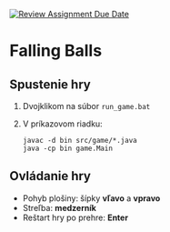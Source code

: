[![Review Assignment Due Date](https://classroom.github.com/assets/deadline-readme-button-22041afd0340ce965d47ae6ef1cefeee28c7c493a6346c4f15d667ab976d596c.svg)](https://classroom.github.com/a/Q-troXqB)

# Falling Balls

## Spustenie hry

1. Dvojklikom na súbor `run_game.bat`

2. V príkazovom riadku:
   ```
   javac -d bin src/game/*.java
   java -cp bin game.Main
   ```

## Ovládanie hry
- Pohyb plošiny: šípky **vľavo** a **vpravo**
- Streľba: **medzerník**
- Reštart hry po prehre: **Enter**

